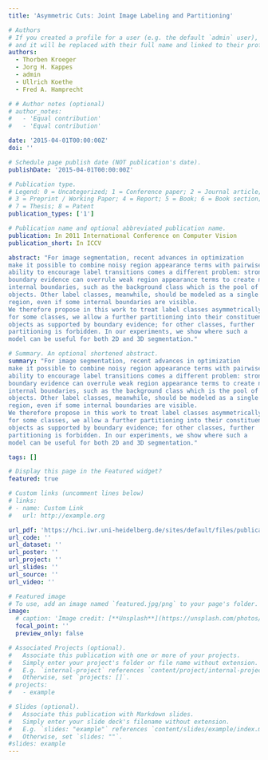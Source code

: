 ```yaml
---
title: 'Asymmetric Cuts: Joint Image Labeling and Partitioning'

# Authors
# If you created a profile for a user (e.g. the default `admin` user), write the username (folder name) here
# and it will be replaced with their full name and linked to their profile.
authors:
  - Thorben Kroeger
  - Jorg H. Kappes
  - admin
  - Ullrich Koethe
  - Fred A. Hamprecht

# # Author notes (optional)
# author_notes:
#   - 'Equal contribution'
#   - 'Equal contribution'

date: '2015-04-01T00:00:00Z'
doi: ''

# Schedule page publish date (NOT publication's date).
publishDate: '2015-04-01T00:00:00Z'

# Publication type.
# Legend: 0 = Uncategorized; 1 = Conference paper; 2 = Journal article;
# 3 = Preprint / Working Paper; 4 = Report; 5 = Book; 6 = Book section;
# 7 = Thesis; 8 = Patent
publication_types: ['1']

# Publication name and optional abbreviated publication name.
publication: In 2011 International Conference on Computer Vision
publication_short: In ICCV

abstract: "For image segmentation, recent advances in optimization
make it possible to combine noisy region appearance terms with pairwise terms which can not only discourage, but also encourage label transitions, depending on boundary evidence. These models have the potential to overcome problems such as the shrinking bias. However, with the
ability to encourage label transitions comes a different problem: strong
boundary evidence can overrule weak region appearance terms to create new regions out of nowhere. While some label classes exhibit strong
internal boundaries, such as the background class which is the pool of
objects. Other label classes, meanwhile, should be modeled as a single
region, even if some internal boundaries are visible.
We therefore propose in this work to treat label classes asymmetrically:
for some classes, we allow a further partitioning into their constituent
objects as supported by boundary evidence; for other classes, further
partitioning is forbidden. In our experiments, we show where such a
model can be useful for both 2D and 3D segmentation."

# Summary. An optional shortened abstract.
summary: "For image segmentation, recent advances in optimization
make it possible to combine noisy region appearance terms with pairwise terms which can not only discourage, but also encourage label transitions, depending on boundary evidence. These models have the potential to overcome problems such as the shrinking bias. However, with the
ability to encourage label transitions comes a different problem: strong
boundary evidence can overrule weak region appearance terms to create new regions out of nowhere. While some label classes exhibit strong
internal boundaries, such as the background class which is the pool of
objects. Other label classes, meanwhile, should be modeled as a single
region, even if some internal boundaries are visible.
We therefore propose in this work to treat label classes asymmetrically:
for some classes, we allow a further partitioning into their constituent
objects as supported by boundary evidence; for other classes, further
partitioning is forbidden. In our experiments, we show where such a
model can be useful for both 2D and 3D segmentation."

tags: []

# Display this page in the Featured widget?
featured: true

# Custom links (uncomment lines below)
# links:
# - name: Custom Link
#   url: http://example.org

url_pdf: 'https://hci.iwr.uni-heidelberg.de/sites/default/files/publications/files/1204284840/kroeger_14_asymmetric.pdf'
url_code: ''
url_dataset: ''
url_poster: ''
url_project: ''
url_slides: ''
url_source: ''
url_video: ''

# Featured image
# To use, add an image named `featured.jpg/png` to your page's folder.
image:
  # caption: 'Image credit: [**Unsplash**](https://unsplash.com/photos/pLCdAaMFLTE)'
  focal_point: ''
  preview_only: false

# Associated Projects (optional).
#   Associate this publication with one or more of your projects.
#   Simply enter your project's folder or file name without extension.
#   E.g. `internal-project` references `content/project/internal-project/index.md`.
#   Otherwise, set `projects: []`.
# projects:
#   - example

# Slides (optional).
#   Associate this publication with Markdown slides.
#   Simply enter your slide deck's filename without extension.
#   E.g. `slides: "example"` references `content/slides/example/index.md`.
#   Otherwise, set `slides: ""`.
#slides: example
---
```


<!-- {{% callout note %}}
Click the _Cite_ button above to demo the feature to enable visitors to import publication metadata into their reference management software.
{{% /callout %}}

{{% callout note %}}
Create your slides in Markdown - click the _Slides_ button to check out the example.
{{% /callout %}}

Supplementary notes can be added here, including [code, math, and images](https://wowchemy.com/docs/writing-markdown-latex/).
 -->